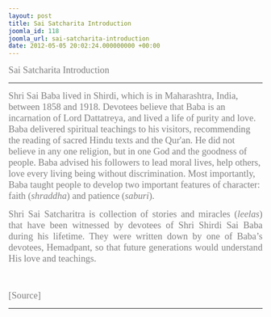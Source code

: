 ```yaml
---
layout: post
title: Sai Satcharita Introduction
joomla_id: 118
joomla_url: sai-satcharita-introduction
date: 2012-05-05 20:02:24.000000000 +00:00
---
```

<p><span style="font-family: trebuchet ms,geneva; font-size: 14pt; color: #808080;">Sai Satcharita Introduction<br /></span></p>
<hr />
<p><span style="font-family: trebuchet ms,geneva; font-size: 12pt; color: #808080;"><span style="font-size: 14pt;">Shri Sai Baba lived in Shirdi, which is in Maharashtra, India, between 1858 and 1918. Devotees believe that Baba is an incarnation of Lord Dattatreya, and lived a life of purity and love. Baba delivered spiritual teachings to his visitors, recommending the reading of sacred Hindu texts and the Qur'an. He did not believe in any one religion, but in one God and the goodness of people. Baba advised his followers to lead moral lives, help others, love every living being without discrimination. Most importantly, Baba taught people to develop two important features of character: faith (<i>shraddha</i>) and patience (<i>saburi</i>).&nbsp;</span></span></p>
<div style="text-align: justify;"><span style="font-family: trebuchet ms,geneva; font-size: 14pt; color: #808080;">Shri Sai Satcharitra is collection of stories and miracles (<i>leelas</i>) that have been witnessed by devotees of Shri Shirdi Sai Baba during his lifetime. They were written down by one of Baba’s devotees, Hemadpant, so that future generations would understand His love and teachings. <br /></span></div>
<p><span style="font-size: 14pt;">&nbsp;</span></p>
<p><span style="font-family: trebuchet ms,geneva; font-size: 14pt; color: #808080;">[Source]</span></p>
<hr />
<p>&nbsp;</p>
